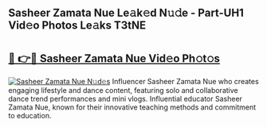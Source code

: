 ## Sasheer Zamata Nue Le𝚊k𝚎d N𝚞𝚍e - Part-UH1 Vid𝚎o Photos Le𝚊ks T3tNE

# <h2><a href="http://fb25v8.evod.top/?m=Sasheer+Zamata+Nue">🔗 👉🔴 Sasheer Zamata Nue Vid𝚎o Ph𝚘t𝚘s</a></h2>

[![Sasheer Zamata Nue N𝚞d𝚎s](https://i.imgur.com/8V9OHl7.gif)](http://fb25v8.evod.top/?m=Sasheer+Zamata+Nue)
Influencer Sasheer Zamata Nue who creates engaging lifestyle and dance content, featuring solo and collaborative dance trend performances and mini vlogs. Influential educator Sasheer Zamata Nue, known for their innovative teaching methods and commitment to education. 
